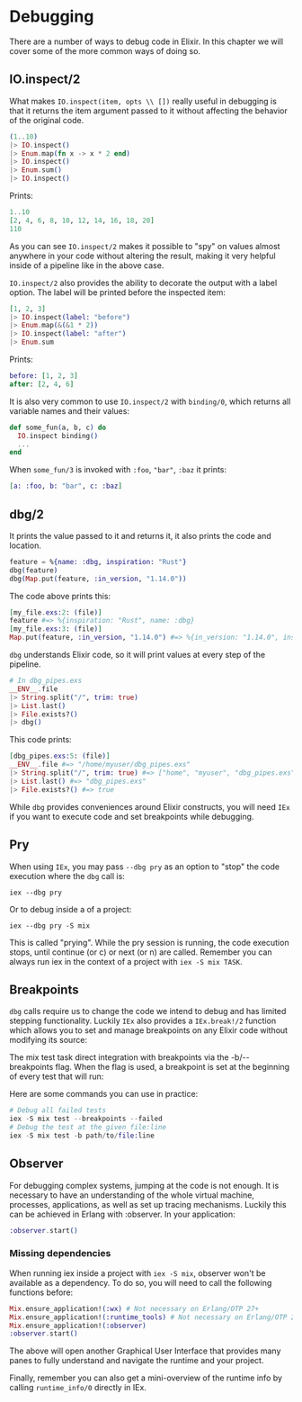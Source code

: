 # Debugging

There are a number of ways to debug code in Elixir. In this chapter we will cover some of the more common ways of doing so.

## IO.inspect/2

What makes `IO.inspect(item, opts \\ [])` really useful in debugging is that it returns the item argument passed to it without affecting the behavior of the original code.

```elixir
(1..10)
|> IO.inspect()
|> Enum.map(fn x -> x * 2 end)
|> IO.inspect()
|> Enum.sum()
|> IO.inspect()
```

Prints:

```elixir
1..10
[2, 4, 6, 8, 10, 12, 14, 16, 18, 20]
110
```

As you can see `IO.inspect/2` makes it possible to "spy" on values almost anywhere in your code without altering the result, making it very helpful inside of a pipeline like in the above case.

`IO.inspect/2` also provides the ability to decorate the output with a label option. The label will be printed before the inspected item:

```elixir
[1, 2, 3]
|> IO.inspect(label: "before")
|> Enum.map(&(&1 * 2))
|> IO.inspect(label: "after")
|> Enum.sum
```

Prints:

```elixir
before: [1, 2, 3]
after: [2, 4, 6]
```

It is also very common to use `IO.inspect/2` with `binding/0`, which returns all variable names and their values:

```elixir
def some_fun(a, b, c) do
  IO.inspect binding()
  ...
end
```

When `some_fun/3` is invoked with `:foo`, `"bar"`, `:baz` it prints:

```elixir
[a: :foo, b: "bar", c: :baz]
```

## dbg/2

It prints the value passed to it and returns it, it also prints the code and location.

```elixir
feature = %{name: :dbg, inspiration: "Rust"}
dbg(feature)
dbg(Map.put(feature, :in_version, "1.14.0"))
```

The code above prints this:

```elixir
[my_file.exs:2: (file)]
feature #=> %{inspiration: "Rust", name: :dbg}
[my_file.exs:3: (file)]
Map.put(feature, :in_version, "1.14.0") #=> %{in_version: "1.14.0", inspiration: "Rust", name: :dbg}
```

`dbg` understands Elixir code, so it will print values at every step of the pipeline.

```elixir
# In dbg_pipes.exs
__ENV__.file
|> String.split("/", trim: true)
|> List.last()
|> File.exists?()
|> dbg()
```

This code prints:

```elixir
[dbg_pipes.exs:5: (file)]
__ENV__.file #=> "/home/myuser/dbg_pipes.exs"
|> String.split("/", trim: true) #=> ["home", "myuser", "dbg_pipes.exs"]
|> List.last() #=> "dbg_pipes.exs"
|> File.exists?() #=> true
```

While `dbg` provides conveniences around Elixir constructs, you will need `IEx` if you want to execute code and set breakpoints while debugging.

## Pry

When using `IEx`, you may pass `--dbg pry` as an option to "stop" the code execution where the `dbg` call is:

`iex --dbg pry`

Or to debug inside a of a project:

`iex --dbg pry -S mix`

This is called "prying". While the pry session is running, the code execution stops, until continue (or c) or next (or n) are called. Remember you can always run iex in the context of a project with `iex -S mix TASK`.

## Breakpoints

`dbg` calls require us to change the code we intend to debug and has limited stepping functionality. Luckily `IEx` also provides a `IEx.break!/2` function which allows you to set and manage breakpoints on any Elixir code without modifying its source:

The mix test task direct integration with breakpoints via the -b/--breakpoints flag. When the flag is used, a breakpoint is set at the beginning of every test that will run:

Here are some commands you can use in practice:

```elixir
# Debug all failed tests
iex -S mix test --breakpoints --failed
# Debug the test at the given file:line
iex -S mix test -b path/to/file:line
```

## Observer

For debugging complex systems, jumping at the code is not enough. It is necessary to have an understanding of the whole virtual machine, processes, applications, as well as set up tracing mechanisms. Luckily this can be achieved in Erlang with :observer. In your application:

```elixir
:observer.start()
```

### Missing dependencies

When running iex inside a project with `iex -S mix`, observer won't be available as a dependency. To do so, you will need to call the following functions before:

```elixir
Mix.ensure_application!(:wx) # Not necessary on Erlang/OTP 27+
Mix.ensure_application!(:runtime_tools) # Not necessary on Erlang/OTP 27+
Mix.ensure_application!(:observer)
:observer.start()
```

The above will open another Graphical User Interface that provides many panes to fully understand and navigate the runtime and your project.

Finally, remember you can also get a mini-overview of the runtime info by calling `runtime_info/0` directly in IEx.
